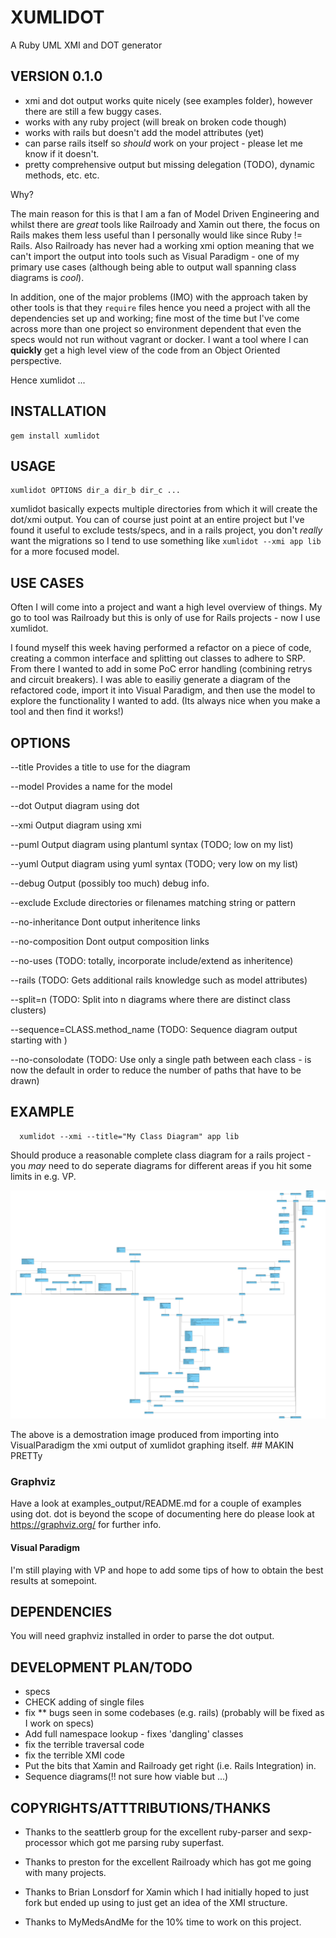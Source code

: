 # XUMLIDOT

A Ruby UML XMI and DOT generator

## VERSION 0.1.0

- xmi and dot output works quite nicely (see examples folder), however there are still a few buggy cases.
- works with any ruby project (will break on broken code though)
- works with rails but doesn't add the model attributes (yet)
- can parse rails itself so *should* work on your project - please let me know if it doesn't.
- pretty comprehensive output but missing delegation (TODO), dynamic methods, etc. etc.

Why?

The main reason for this is that I am a fan of Model Driven Engineering and
whilst there are *great* tools like Railroady and Xamin out there, the focus on
Rails makes them less useful than I personally would like since Ruby != Rails. Also
Railroady has never had a working xmi option meaning that we can't import the output
into tools such as Visual Paradigm - one of my primary use cases (although being able
to output wall spanning class diagrams is *cool*).

In addition, one of the major problems (IMO) with the approach taken by other
tools is that they `require` files hence you need a project with all the
dependencies set up and working; fine most of the time but I've come across
more than one project so environment dependent that even the specs would not
run without vagrant or docker.  I want a tool where I can **quickly** get a high
level view of the code from an Object Oriented perspective.

Hence xumlidot ...

## INSTALLATION

```
gem install xumlidot
```

## USAGE

    xumlidot OPTIONS dir_a dir_b dir_c ...

xumlidot basically expects multiple directories from which it will create the
dot/xmi output. You can of course just point at an entire project but I've found
it useful to exclude tests/specs, and in a rails project, you don't _really_ want
the migrations so I tend to use something like `xumlidot --xmi app lib` for a
more focused model.

## USE CASES

Often I will come into a project and want a high level overview of things. My go to
tool was Railroady but this is only of use for Rails projects - now I use xumlidot.

I found myself this week having performed a refactor on a piece of code, creating a
common interface and splitting out classes to adhere to SRP. From there I wanted to
add in some PoC error handling (combining retrys and circuit breakers). I was able
to easiliy generate a diagram of the refactored code, import it into Visual Paradigm,
and then use the model to explore the functionality I wanted to add. (Its always nice
when you make a tool and then find it works!)

## OPTIONS

  --title
  Provides a title to use for the diagram

  --model
  Provides a name for the model

  --dot
  Output diagram using dot

  --xmi
  Output diagram using xmi

  --puml
  Output diagram using plantuml syntax (TODO; low on my list)

  --yuml
  Output diagram using yuml syntax (TODO; very low on my list)

  --debug
  Output (possibly too much) debug info.

  --exclude
  Exclude directories or filenames matching string or pattern

  --no-inheritance
  Dont output inheritence links

  --no-composition
  Dont output composition links

  --no-uses
  (TODO: totally, incorporate include/extend as inheritence)

  --rails
  (TODO: Gets additional rails knowledge such as model attributes)

  --split=n
  (TODO: Split into n diagrams where there are distinct class
  clusters)

  --sequence=CLASS.method_name (TODO: Sequence diagram output starting with )

  --no-consolodate (TODO: Use only a single path between each class - is now
  the default in order to reduce the number of paths that have to be drawn)


## EXAMPLE

```
  xumlidot --xmi --title="My Class Diagram" app lib
```

Should produce a reasonable complete class diagram for a rails project - you *may* need to do seperate
diagrams for different areas if you hit some limits in e.g. VP.

![Xumlidot inceptin itself](examples_output/xumlidot.png)

The above is a demostration image produced from importing into VisualParadigm
the xmi output of xumlidot graphing itself.  ## MAKIN PRETTy

### Graphviz
Have a look at examples_output/README.md for a couple of examples using dot. dot is beyond the
scope of documenting here do please look at https://graphviz.org/ for further info.

#### Visual Paradigm
I'm still playing with VP and hope to add some tips of how to obtain the best results at somepoint.

## DEPENDENCIES

You will need graphviz installed in order to parse the dot output.

## DEVELOPMENT PLAN/TODO

- specs
- CHECK adding of single files
- fix ** bugs seen in some codebases (e.g. rails) (probably will be fixed as I work on specs)
- Add full namespace lookup - fixes 'dangling' classes
- fix the terrible traversal code
- fix the terrible XMI code
- Put the bits that Xamin and Railroady get right (i.e. Rails Integration) in.
- Sequence diagrams(!! not sure how viable but ...)

## COPYRIGHTS/ATTTRIBUTIONS/THANKS

- Thanks to the seattlerb group for the excellent ruby-parser and sexp-processor which got
me parsing ruby superfast.

- Thanks to preston for the excellent Railroady which has got me going with many projects.

- Thanks to Brian Lonsdorf for Xamin which I had initially hoped to just fork but ended up
using to just get an idea of the XMI structure.

- Thanks to MyMedsAndMe for the 10% time to work on this project.
